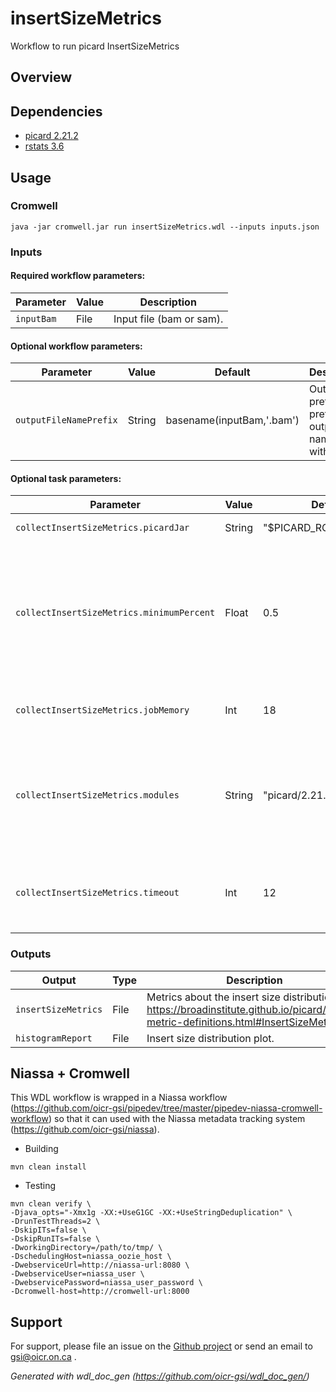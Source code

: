 # insertSizeMetrics

Workflow to run picard InsertSizeMetrics

## Overview

## Dependencies

* [picard 2.21.2](https://broadinstitute.github.io/picard/)
* [rstats 3.6](https://www.r-project.org/)


## Usage

### Cromwell
```
java -jar cromwell.jar run insertSizeMetrics.wdl --inputs inputs.json
```

### Inputs

#### Required workflow parameters:
Parameter|Value|Description
---|---|---
`inputBam`|File|Input file (bam or sam).


#### Optional workflow parameters:
Parameter|Value|Default|Description
---|---|---|---
`outputFileNamePrefix`|String|basename(inputBam,'.bam')|Output prefix to prefix output file names with.


#### Optional task parameters:
Parameter|Value|Default|Description
---|---|---|---
`collectInsertSizeMetrics.picardJar`|String|"$PICARD_ROOT/picard.jar"|The picard jar to use.
`collectInsertSizeMetrics.minimumPercent`|Float|0.5|Discard any data categories (out of FR, TANDEM, RF) when generating the histogram (Range: 0 to 1).
`collectInsertSizeMetrics.jobMemory`|Int|18|Memory (in GB) allocated for job.
`collectInsertSizeMetrics.modules`|String|"picard/2.21.2 rstats/3.6"|Environment module names and version to load (space separated) before command execution.
`collectInsertSizeMetrics.timeout`|Int|12|Maximum amount of time (in hours) the task can run for.


### Outputs

Output | Type | Description
---|---|---
`insertSizeMetrics`|File|Metrics about the insert size distribution (see https://broadinstitute.github.io/picard/picard-metric-definitions.html#InsertSizeMetrics).
`histogramReport`|File|Insert size distribution plot.


## Niassa + Cromwell

This WDL workflow is wrapped in a Niassa workflow (https://github.com/oicr-gsi/pipedev/tree/master/pipedev-niassa-cromwell-workflow) so that it can used with the Niassa metadata tracking system (https://github.com/oicr-gsi/niassa).

* Building
```
mvn clean install
```

* Testing
```
mvn clean verify \
-Djava_opts="-Xmx1g -XX:+UseG1GC -XX:+UseStringDeduplication" \
-DrunTestThreads=2 \
-DskipITs=false \
-DskipRunITs=false \
-DworkingDirectory=/path/to/tmp/ \
-DschedulingHost=niassa_oozie_host \
-DwebserviceUrl=http://niassa-url:8080 \
-DwebserviceUser=niassa_user \
-DwebservicePassword=niassa_user_password \
-Dcromwell-host=http://cromwell-url:8000
```

## Support

For support, please file an issue on the [Github project](https://github.com/oicr-gsi) or send an email to gsi@oicr.on.ca .

_Generated with wdl_doc_gen (https://github.com/oicr-gsi/wdl_doc_gen/)_
